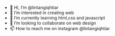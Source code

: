 - 👋 Hi, I’m @lintangiqhtiar
- 👀 I’m interested in creating web
- 🌱 I’m currently learning html,css and javascript
- 💞️ I’m looking to collaborate on web design
- 📫 How to reach me on instagram @lintangiqhtiar

<!---
lintangiqhtiar/lintangiqhtiar is a ✨ special ✨ repository because its `README.md` (this file) appears on your GitHub profile.
You can click the Preview link to take a look at your changes.
--->

